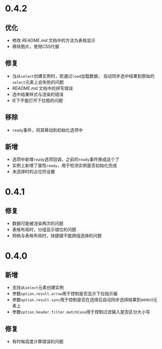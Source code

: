 # 0.4.2

## 优化

- 修改 *README.md* 文档中的方法为表格显示
- 移除图片，使用CSS代替

## 修复

- 当从`select`创建实例时，若通过`load`加载数据，
自动同步选中结果到原始的`select`元素上会失败的问题
- *README.md* 文档中的拼写错误
- 选中结果样式与渲染的错误
- IE下不能打开下拉框的问题

## 移除

- `ready`事件，将其移动到初始化选项中

## 新增

- 选项中新增`ready`选项回调，之前的`ready`事件换成这个了
- 实例上新增了属性`ready`，用于检测实例是否初始化完成
- 未选择时的占位符设置

# 0.4.1
## 修复

- 数据可能被渲染两次的问题
- 表格布局时，分组显示错位的问题
- 网格与表格布局时，快捷键不能跨组选择的问题

# 0.4.0
## 新增

- 支持从`select`元素创建实例
- 参数`option.result.arrow`用于控制是否显示下拉指示器
- 参数`option.result.sync`用于控制是否在选择后自动同步选择结果到select元素上
- 参数`option.header.filter.matchCase`用于控制过滤输入是否区分大小写

## 修复

- 有时候高度计算错误的问题